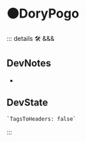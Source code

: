 # 🟠<moto>DoryPogo</moto>

::: details 🛠 <dev>&&&</dev>

## DevNotes

-

## DevState

```py
`TagsToHeaders: false`
```

:::
